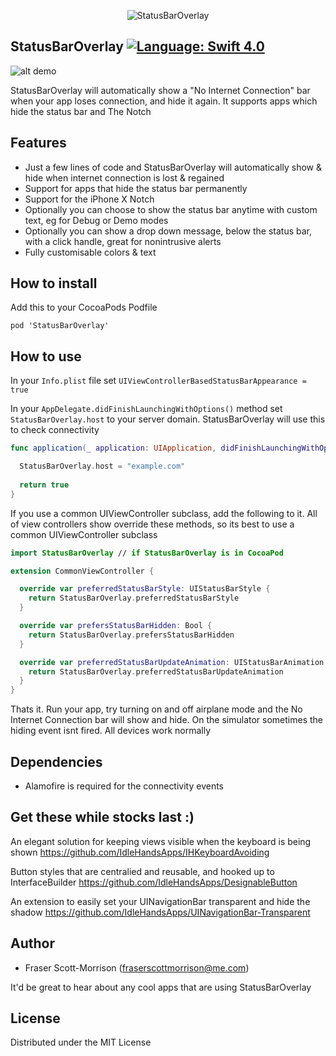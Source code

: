 <p align="center">
  <img alt="StatusBarOverlay" src="https://github.com/IdleHandsApps/StatusBarOverlay/blob/master/StatusBarOverlay/StatusBarOverlay/StatusBarOverlay/Assets.xcassets/AppIcon.appiconset/Logo-76.png" />
</p>

StatusBarOverlay [![Language: Swift 4.0](https://img.shields.io/badge/Swift-4.0-orange.svg)](https://swift.org)
------------------------------

![alt demo](https://github.com/IdleHandsApps/StatusBarOverlay/blob/files/StatusBarOverlayDemo.gif)

StatusBarOverlay will automatically show a "No Internet Connection" bar when your app loses connection, and hide it again. It supports apps which hide the status bar and The Notch

## Features

* Just a few lines of code and StatusBarOverlay will automatically show & hide when internet connection is lost & regained
* Support for apps that hide the status bar permanently
* Support for the iPhone X Notch
* Optionally you can choose to show the status bar anytime with custom text, eg for Debug or Demo modes
* Optionally you can show a drop down message, below the status bar, with a click handle, great for nonintrusive alerts
* Fully customisable colors & text

## How to install

Add this to your CocoaPods Podfile
```
pod 'StatusBarOverlay'
```

## How to use

In your ```Info.plist``` file set ```UIViewControllerBasedStatusBarAppearance = true```

In your ```AppDelegate.didFinishLaunchingWithOptions()``` method set ```StatusBarOverlay.host``` to your server domain. StatusBarOverlay will use this to check connectivity
```swift
func application(_ application: UIApplication, didFinishLaunchingWithOptions launchOptions: [UIApplicationLaunchOptionsKey: Any]?) -> Bool {

  StatusBarOverlay.host = "example.com"
        
  return true
}
```

If you use a common UIViewController subclass, add the following to it. All of view controllers show override these methods, so its best to use a common UIViewController subclass
```swift
import StatusBarOverlay // if StatusBarOverlay is in CocoaPod

extension CommonViewController {

  override var preferredStatusBarStyle: UIStatusBarStyle {
    return StatusBarOverlay.preferredStatusBarStyle
  }

  override var prefersStatusBarHidden: Bool {
    return StatusBarOverlay.prefersStatusBarHidden
  }

  override var preferredStatusBarUpdateAnimation: UIStatusBarAnimation {
    return StatusBarOverlay.preferredStatusBarUpdateAnimation
  }
}
```

Thats it. Run your app, try turning on and off airplane mode and the No Internet Connection bar will show and hide.
On the simulator sometimes the hiding event isnt fired. All devices work normally

## Dependencies

* Alamofire is required for the connectivity events

## Get these while stocks last :)

An elegant solution for keeping views visible when the keyboard is being shown
https://github.com/IdleHandsApps/IHKeyboardAvoiding

Button styles that are centralied and reusable, and hooked up to InterfaceBuilder
https://github.com/IdleHandsApps/DesignableButton

An extension to easily set your UINavigationBar transparent and hide the shadow
https://github.com/IdleHandsApps/UINavigationBar-Transparent

## Author

* Fraser Scott-Morrison (fraserscottmorrison@me.com)

It'd be great to hear about any cool apps that are using StatusBarOverlay

## License

Distributed under the MIT License
